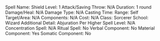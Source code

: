 
Spell Name: Shield
Level: 1
Attack/Saving Throw: N/A
Duration: 1 round
Damage/Heal: N/A
Damage Type: N/A
Casting Time: 
Range: Self
Target/Area: N/A
Components: N/A
Cost: N/A
Class: Sorcerer
School:  Wizard
Additional Detail: Abjuration
Per Higher Spell Level: N/A
Concentration Spell: N/A
Ritual Spell: No
Verbal Component: No
Material Component: Yes
Somatic Component: No
